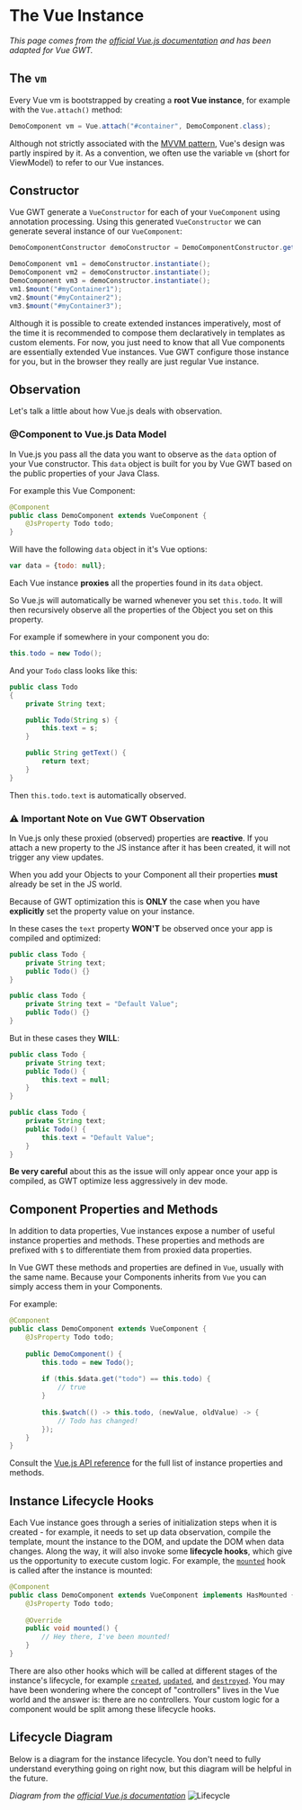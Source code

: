 # The Vue Instance

*This page comes from the [official Vue.js documentation](https://vuejs.org/v2/guide/instance.html) and has been adapted for Vue GWT.*

## The `vm`

Every Vue vm is bootstrapped by creating a **root Vue instance**, for example with the `Vue.attach()` method:

```java
DemoComponent vm = Vue.attach("#container", DemoComponent.class);
```

Although not strictly associated with the [MVVM pattern](https://en.wikipedia.org/wiki/Model_View_ViewModel), Vue's design was partly inspired by it.
As a convention, we often use the variable `vm` (short for ViewModel) to refer to our Vue instances.

## Constructor

Vue GWT generate a `VueConstructor` for each of your `VueComponent` using annotation processing. 
Using this generated `VueConstructor` we can generate several instance of our `VueComponent`:

```java
DemoComponentConstructor demoConstructor = DemoComponentConstructor.get();

DemoComponent vm1 = demoConstructor.instantiate();
DemoComponent vm2 = demoConstructor.instantiate();
DemoComponent vm3 = demoConstructor.instantiate();
vm1.$mount("#myContainer1");
vm2.$mount("#myContainer2");
vm3.$mount("#myContainer3");
```

Although it is possible to create extended instances imperatively, most of the time it is recommended to compose them declaratively in templates as custom elements.
For now, you just need to know that all Vue components are essentially extended Vue instances.
Vue GWT configure those instance for you, but in the browser they really are just regular Vue instance.

## Observation

Let's talk a little about how Vue.js deals with observation.

### @Component to Vue.js Data Model

In Vue.js you pass all the data you want to observe as the `data` option of your Vue constructor.
This `data` object is built for you by Vue GWT based on the public properties of your Java Class.

For example this Vue Component:
```java
@Component
public class DemoComponent extends VueComponent {
    @JsProperty Todo todo;
}
```

Will have the following `data` object in it's Vue options:
```js
var data = {todo: null};
```

Each Vue instance **proxies** all the properties found in its `data` object.

So Vue.js will automatically be warned whenever you set `this.todo`.
It will then recursively observe all the properties of the Object you set on this property.

For example if somewhere in your component you do:
```java
this.todo = new Todo();
```

And your `Todo` class looks like this:
```java
public class Todo
{
    private String text;

    public Todo(String s) {
        this.text = s;
    }

    public String getText() {
        return text;
    }
}
```

Then `this.todo.text` is automatically observed.


### ⚠️ Important Note on Vue GWT Observation
In Vue.js only these proxied (observed) properties are **reactive**.
If you attach a new property to the JS instance after it has been created, it will not trigger any view updates.

When you add your Objects to your Component all their properties **must** already be set in the JS world.

Because of GWT optimization this is **ONLY** the case when you have **explicitly** set the property value on your instance.

In these cases the `text` property **WON'T** be observed once your app is compiled and optimized:
```java
public class Todo {
    private String text;
    public Todo() {}
}

public class Todo {
    private String text = "Default Value";
    public Todo() {}
}
```

But in these cases they **WILL**:
```java
public class Todo {
    private String text;
    public Todo() {
        this.text = null;
    }
}

public class Todo {
    private String text;
    public Todo() {
        this.text = "Default Value";
    }
}
```

**Be very careful** about this as the issue will only appear once your app is compiled, as GWT optimize less aggressively in dev mode.

## Component Properties and Methods

In addition to data properties, Vue instances expose a number of useful instance properties and methods.
These properties and methods are prefixed with `$` to differentiate them from proxied data properties.

In Vue GWT these methods and properties are defined in `Vue`, usually with the same name.
Because your Components inherits from `Vue` you can simply access them in your Components.

For example:

```java
@Component
public class DemoComponent extends VueComponent {
    @JsProperty Todo todo;
    
    public DemoComponent() {
        this.todo = new Todo();
        
        if (this.$data.get("todo") == this.todo) {
            // true
        }
        
        this.$watch(() -> this.todo, (newValue, oldValue) -> {
            // Todo has changed!
        });
    }
}
```

Consult the [Vue.js API reference](https://vuejs.org/v2/api/) for the full list of instance properties and methods.

## Instance Lifecycle Hooks

Each Vue instance goes through a series of initialization steps when it is created - for example, it needs to set up data observation, compile the template, mount the instance to the DOM, and update the DOM when data changes.
Along the way, it will also invoke some **lifecycle hooks**, which give us the opportunity to execute custom logic.
For example, the [`mounted`](https://vuejs.org/v2/api/#mounted) hook is called after the instance is mounted:

```java
@Component
public class DemoComponent extends VueComponent implements HasMounted {
    @JsProperty Todo todo;
    
    @Override
    public void mounted() {
        // Hey there, I've been mounted!
    }
}
```

There are also other hooks which will be called at different stages of the instance's lifecycle, for example [`created`](https://vuejs.org/v2/api/#created), [`updated`](https://vuejs.org/v2/api/#updated), and [`destroyed`](https://vuejs.org/v2/api/#destroyed).
You may have been wondering where the concept of "controllers" lives in the Vue world and the answer is: there are no controllers.
Your custom logic for a component would be split among these lifecycle hooks.

## Lifecycle Diagram

Below is a diagram for the instance lifecycle. You don't need to fully understand everything going on right now, but this diagram will be helpful in the future.

*Diagram from the [official Vue.js documentation](https://vuejs.org/v2/guide/instance.html)*
![Lifecycle](https://vuejs.org/images/lifecycle.png)